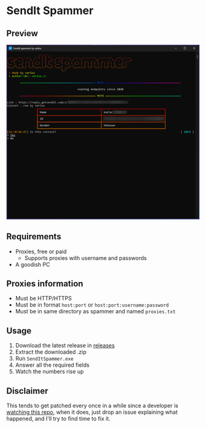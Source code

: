 # SendIt Spammer

## Preview
![fullscreen](https://github.com/verlox/SendIt-Spammer/blob/master/Previews/preview.png?raw=true)

## Requirements
* Proxies, free or paid
  * Supports proxies with username and passwords
* A goodish PC

## Proxies information
* Must be HTTP/HTTPS
* Must be in format `host:port` or `host:port:username:password`
* Must be in same directory as spammer and named `proxies.txt`


## Usage
1. Download the latest release in [releases](https://github.com/verlox/SendIt-Spammer/releases)
2. Extract the downloaded .zip
3. Run `SendItSpammer.exe`
4. Answer all the required fields
5. Watch the numbers rise up

## Disclaimer
This tends to get patched every once in a while since a developer is [watching this repo](https://user-images.githubusercontent.com/83199049/178832103-7fe877df-6169-4c48-aa60-0fba1604ea3c.png), when it does, just drop an issue explaining what happened, and I'll try to find time to fix it.
